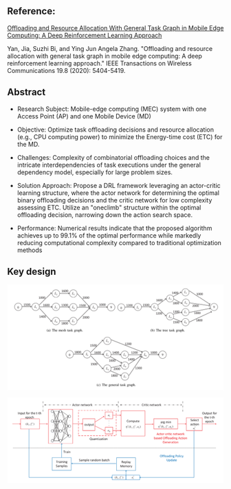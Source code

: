 ## Reference:
[Offloading and Resource Allocation With General Task Graph in Mobile Edge Computing: A Deep Reinforcement Learning Approach](https://ieeexplore.ieee.org/abstract/document/9093962/)

Yan, Jia, Suzhi Bi, and Ying Jun Angela Zhang. "Offloading and resource allocation with general task graph in mobile edge computing: A deep reinforcement learning approach." IEEE Transactions on Wireless Communications 19.8 (2020): 5404-5419.

## Abstract

- Research Subject: Mobile-edge computing (MEC) system with one Access Point (AP) and one Mobile Device (MD) 

- Objective: Optimize task offloading decisions and resource allocation (e.g., CPU computing power) to minimize the Energy-time cost (ETC) for the MD. 

- Challenges: Complexity of combinatorial offloading choices and the intricate interdependencies of task executions under the general dependency model, especially for large problem sizes. 

- Solution Approach: Propose a DRL framework leveraging an actor-critic learning structure, where the actor network for determining the optimal binary offloading decisions and the critic network for low complexity assessing ETC. Utilize an "oneclimb" structure within the optimal offloading decision, narrowing down the action search space. 

- Performance: Numerical results indicate that the proposed algorithm achieves up to 99.1% of the optimal performance while markedly reducing computational complexity compared to traditional optimization methods

## Key design
![Problem assumption](https://github.com/Mpetof/MECN/blob/main/GeneralTaskGraph/Figure/Task%20graph.png)

![Optimizing structure](https://github.com/Mpetof/MECN/blob/main/GeneralTaskGraph/Figure/Model%20structure.png)
